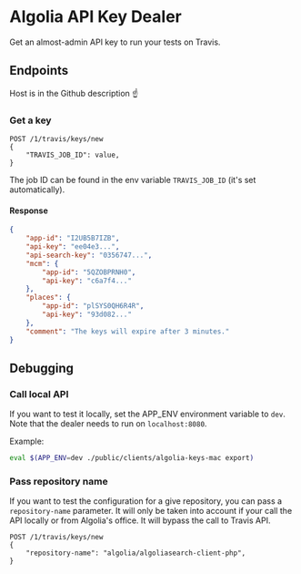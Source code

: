 # Algolia API Key Dealer

Get an almost-admin API key to run your tests on Travis.


## Endpoints

Host is in the Github description ☝️

### Get a key

```
POST /1/travis/keys/new
{
    "TRAVIS_JOB_ID": value,
}
```

The job ID can be found in the env variable `TRAVIS_JOB_ID` (it's set automatically).

#### Response

```json
{
    "app-id": "I2UB5B7IZB",
    "api-key": "ee04e3...",
    "api-search-key": "0356747...",
    "mcm": {
        "app-id": "5QZOBPRNH0",
        "api-key": "c6a7f4..."
    },
    "places": {
        "app-id": "plSYS0QH6R4R",
        "api-key": "93d082..."
    },
    "comment": "The keys will expire after 3 minutes."
}
```

## Debugging

### Call local API

If you want to test it locally, set the APP_ENV environment variable to `dev`. 
Note that the dealer needs to run on `localhost:8080`.

Example:
```bash
eval $(APP_ENV=dev ./public/clients/algolia-keys-mac export)
```

### Pass repository name

If you want to test the configuration for a give repository, you can pass a `repository-name`
parameter. It will only be taken into account if your call the API locally
or from Algolia's office. It will bypass the call to Travis API.

```
POST /1/travis/keys/new
{
    "repository-name": "algolia/algoliasearch-client-php",
}
```
